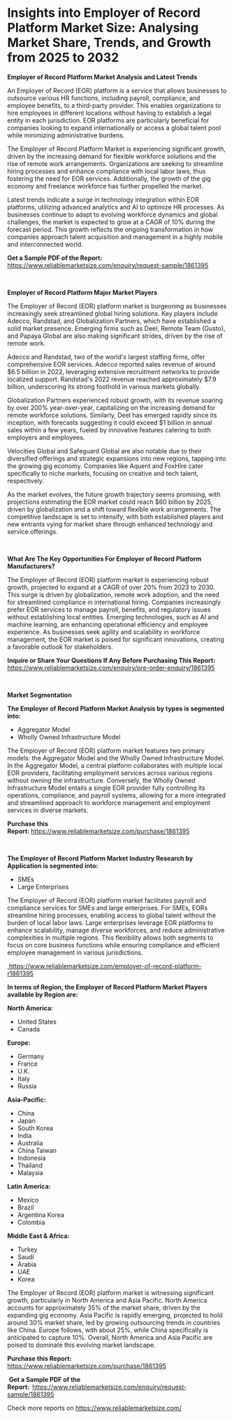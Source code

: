 <p><h1>Insights into Employer of Record Platform Market Size: Analysing Market Share, Trends, and Growth from 2025 to 2032</h1></p><p><strong>Employer of Record Platform Market Analysis and Latest Trends</strong></p>
<p><p>An Employer of Record (EOR) platform is a service that allows businesses to outsource various HR functions, including payroll, compliance, and employee benefits, to a third-party provider. This enables organizations to hire employees in different locations without having to establish a legal entity in each jurisdiction. EOR platforms are particularly beneficial for companies looking to expand internationally or access a global talent pool while minimizing administrative burdens.</p><p>The Employer of Record Platform Market is experiencing significant growth, driven by the increasing demand for flexible workforce solutions and the rise of remote work arrangements. Organizations are seeking to streamline hiring processes and enhance compliance with local labor laws, thus fostering the need for EOR services. Additionally, the growth of the gig economy and freelance workforce has further propelled the market.</p><p>Latest trends indicate a surge in technology integration within EOR platforms, utilizing advanced analytics and AI to optimize HR processes. As businesses continue to adapt to evolving workforce dynamics and global challenges, the market is expected to grow at a CAGR of 10% during the forecast period. This growth reflects the ongoing transformation in how companies approach talent acquisition and management in a highly mobile and interconnected world.</p></p>
<p><strong>Get a Sample PDF of the Report:&nbsp;</strong> <a href="https://www.reliablemarketsize.com/enquiry/request-sample/1861395?utm_campaign=2316&utm_medium=2&utm_source=Github&utm_content=ia&utm_term=11032025&utm_id=employer-of-record-platform">https://www.reliablemarketsize.com/enquiry/request-sample/1861395</a></p>
<p>&nbsp;</p>
<p><strong>Employer of Record Platform Major Market Players</strong></p>
<p><p>The Employer of Record (EOR) platform market is burgeoning as businesses increasingly seek streamlined global hiring solutions. Key players include Adecco, Randstad, and Globalization Partners, which have established a solid market presence. Emerging firms such as Deel, Remote Team (Gusto), and Papaya Global are also making significant strides, driven by the rise of remote work.</p><p>Adecco and Randstad, two of the world's largest staffing firms, offer comprehensive EOR services. Adecco reported sales revenue of around $6.5 billion in 2022, leveraging extensive recruitment networks to provide localized support. Randstad's 2022 revenue reached approximately $7.9 billion, underscoring its strong foothold in various markets globally.</p><p>Globalization Partners experienced robust growth, with its revenue soaring by over 200% year-over-year, capitalizing on the increasing demand for remote workforce solutions. Similarly, Deel has emerged rapidly since its inception, with forecasts suggesting it could exceed $1 billion in annual sales within a few years, fueled by innovative features catering to both employers and employees.</p><p>Velocities Global and Safeguard Global are also notable due to their diversified offerings and strategic expansions into new regions, tapping into the growing gig economy. Companies like Aquent and FoxHire cater specifically to niche markets, focusing on creative and tech talent, respectively.</p><p>As the market evolves, the future growth trajectory seems promising, with projections estimating the EOR market could reach $60 billion by 2025, driven by globalization and a shift toward flexible work arrangements. The competitive landscape is set to intensify, with both established players and new entrants vying for market share through enhanced technology and service offerings.</p></p>
<p>&nbsp;</p>
<p><strong>What Are The Key Opportunities For Employer of Record Platform Manufacturers?</strong></p>
<p><p>The Employer of Record (EOR) platform market is experiencing robust growth, projected to expand at a CAGR of over 20% from 2023 to 2030. This surge is driven by globalization, remote work adoption, and the need for streamlined compliance in international hiring. Companies increasingly prefer EOR services to manage payroll, benefits, and regulatory issues without establishing local entities. Emerging technologies, such as AI and machine learning, are enhancing operational efficiency and employee experience. As businesses seek agility and scalability in workforce management, the EOR market is poised for significant innovations, creating a favorable outlook for stakeholders.</p></p>
<p><strong>Inquire or Share Your Questions If Any Before Purchasing This Report:</strong> <a href="https://www.reliablemarketsize.com/enquiry/pre-order-enquiry/1861395?utm_campaign=2316&utm_medium=2&utm_source=Github&utm_content=ia&utm_term=11032025&utm_id=employer-of-record-platform">https://www.reliablemarketsize.com/enquiry/pre-order-enquiry/1861395</a></p>
<p>&nbsp;</p>
<p><strong>Market Segmentation</strong></p>
<p><strong>The Employer of Record Platform Market Analysis by types is segmented into:</strong></p>
<p><ul><li>Aggregator Model</li><li>Wholly Owned Infrastructure Model</li></ul></p>
<p><p>The Employer of Record (EOR) platform market features two primary models: the Aggregator Model and the Wholly Owned Infrastructure Model. In the Aggregator Model, a central platform collaborates with multiple local EOR providers, facilitating employment services across various regions without owning the infrastructure. Conversely, the Wholly Owned Infrastructure Model entails a single EOR provider fully controlling its operations, compliance, and payroll systems, allowing for a more integrated and streamlined approach to workforce management and employment services in diverse markets.</p></p>
<p><strong>Purchase this Report:&nbsp;</strong><a href="https://www.reliablemarketsize.com/purchase/1861395?utm_campaign=2316&utm_medium=2&utm_source=Github&utm_content=ia&utm_term=11032025&utm_id=employer-of-record-platform">https://www.reliablemarketsize.com/purchase/1861395</a></p>
<p>&nbsp;</p>
<p><strong>The Employer of Record Platform Market Industry Research by Application is segmented into:</strong></p>
<p><ul><li>SMEs</li><li>Large Enterprises</li></ul></p>
<p><p>The Employer of Record (EOR) platform market facilitates payroll and compliance services for SMEs and large enterprises. For SMEs, EORs streamline hiring processes, enabling access to global talent without the burden of local labor laws. Large enterprises leverage EOR platforms to enhance scalability, manage diverse workforces, and reduce administrative complexities in multiple regions. This flexibility allows both segments to focus on core business functions while ensuring compliance and efficient employee management in various jurisdictions.</p></p>
<p><a href="https://www.reliablemarketsize.com/employer-of-record-platform-r1861395?utm_campaign=2316&utm_medium=2&utm_source=Github&utm_content=ia&utm_term=11032025&utm_id=employer-of-record-platform">&nbsp;https://www.reliablemarketsize.com/employer-of-record-platform-r1861395</a></p>
<p><strong>In terms of Region, the Employer of Record Platform Market Players available by Region are:</strong></p>
<p>
    <p> <strong> North America: </strong>
        <ul>
            <li>United States</li>
            <li>Canada</li>
        </ul>
        </p> 
    <p> <strong> Europe: </strong>
        <ul>
            <li>Germany</li>
            <li>France</li>
            <li>U.K.</li>
            <li>Italy</li>
            <li>Russia</li>
        </ul>
        </p> 
    <p> <strong> Asia-Pacific: </strong>
        <ul>
            <li>China</li>
            <li>Japan</li>
            <li>South Korea</li>
            <li>India</li>
            <li>Australia</li>
            <li>China Taiwan</li>
            <li>Indonesia</li>
            <li>Thailand</li>
            <li>Malaysia</li>
        </ul>
        </p> 
    <p> <strong> Latin America: </strong>
        <ul>
            <li>Mexico</li>
            <li>Brazil</li>
            <li>Argentina Korea</li>
            <li>Colombia</li>
        </ul>
        </p> 
    <p> <strong> Middle East & Africa: </strong>
        <ul>
            <li>Turkey</li>
            <li>Saudi</li>
            <li>Arabia</li>
            <li>UAE</li>
            <li>Korea</li>
        </ul>
    </p>
    </p>
<p><p>The Employer of Record (EOR) platform market is witnessing significant growth, particularly in North America and Asia Pacific. North America accounts for approximately 35% of the market share, driven by the expanding gig economy. Asia Pacific is rapidly emerging, projected to hold around 30% market share, led by growing outsourcing trends in countries like China. Europe follows, with about 25%, while China specifically is anticipated to capture 10%. Overall, North America and Asia Pacific are poised to dominate this evolving market landscape.</p></p>
<p><strong>Purchase this Report: </strong><a href="https://www.reliablemarketsize.com/purchase/1861395?utm_campaign=2316&utm_medium=2&utm_source=Github&utm_content=ia&utm_term=11032025&utm_id=employer-of-record-platform">https://www.reliablemarketsize.com/purchase/1861395</a></p>
<p>&nbsp;<strong>Get a Sample PDF of the Report:&nbsp;&nbsp;</strong><a href="https://www.reliablemarketsize.com/enquiry/request-sample/1861395?utm_campaign=2316&utm_medium=2&utm_source=Github&utm_content=ia&utm_term=11032025&utm_id=employer-of-record-platform">https://www.reliablemarketsize.com/enquiry/request-sample/1861395</a></p>
<p><strong></strong></p>
<p>Check more reports on <a href="https://www.reliablemarketsize.com/?utm_campaign=2316&utm_medium=2&utm_source=Github&utm_content=ia&utm_term=11032025&utm_id=employer-of-record-platform">https://www.reliablemarketsize.com/</a></p>